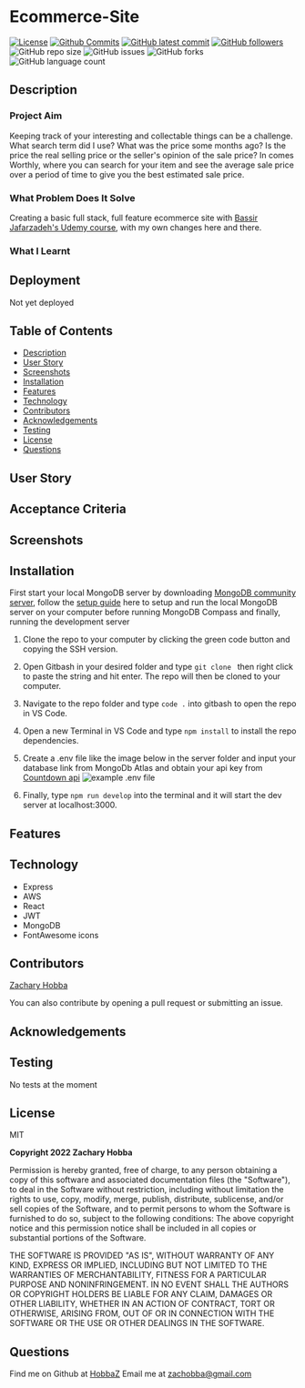 # Ecommerce-Site

[![License](https://img.shields.io/badge/License-MIT-blue.svg)](https://choosealicense.com/licenses/mit/)
[![Github Commits](https://img.shields.io/github/commit-activity/w/HobbaZ/Worthly)](https://github.com/HobbaZ/Worthly/commits)
[![GitHub latest commit](https://img.shields.io/github/last-commit/HobbaZ/Worthly)](https://github.com/HobbaZ/Worthly/branches)
[![GitHub followers](https://img.shields.io/github/followers/HobbaZ.svg)]()
![GitHub repo size](https://img.shields.io/github/repo-size/HobbaZ/Worthly)
![[GitHub issues](https://img.shields.io/github/issues/HobbaZ/Worthly)](https://img.shields.io/github/issues/HobbaZ/Worthly)
![GitHub forks](https://img.shields.io/github/forks/HobbaZ/Worthly)
![GitHub language count](https://img.shields.io/github/languages/count/HobbaZ/Worthly)

## Description

### Project Aim

Keeping track of your interesting and collectable things can be a challenge. What search term did I use? What was the price some months ago? Is the price the real selling price or the seller's opinion of the sale price? In comes Worthly, where you can search for your item and see the average sale price over a period of time to give you the best estimated sale price.

### What Problem Does It Solve

Creating a basic full stack, full feature ecommerce site with [Bassir Jafarzadeh's Udemy course](https://www.udemy.com/course/build-ecommerce-website-like-amazon-react-node-mongodb/), with my own changes here and there.

### What I Learnt

## Deployment

Not yet deployed

## Table of Contents

- [Description](#description)
- [User Story](#user-story)
- [Screenshots](#screenshots)
- [Installation](#installation)
- [Features](#features)
- [Technology](#technology)
- [Contributors](#contributors)
- [Acknowledgements](#acknowledgements)
- [Testing](#testing)
- [License](#license)
- [Questions](#questions)

## User Story

## Acceptance Criteria

## Screenshots

## Installation

First start your local MongoDB server by downloading [MongoDB community server](https://www.mongodb.com/try/download/community), follow the [setup guide](https://www.prisma.io/dataguide/mongodb/setting-up-a-local-mongodb-database) here to setup and run the local MongoDB server on your computer before running MongoDB Compass and finally, running the development server

1. Clone the repo to your computer by clicking the green code button and copying the SSH version.

2. Open Gitbash in your desired folder and type `git clone ` then right click to paste the string and hit enter. The repo will then be cloned to your computer.

3. Navigate to the repo folder and type `code .` into gitbash to open the repo in VS Code.

4. Open a new Terminal in VS Code and type `npm install` to install the repo dependencies.

5. Create a .env file like the image below in the server folder and input your database link from MongoDb Atlas and obtain your api key from [Countdown api](https://www.countdownapi.com/)
   ![example .env file](client/src/assets/images/envexample.PNG)

6. Finally, type `npm run develop` into the terminal and it will start the dev server at localhost:3000.

## Features

## Technology

- Express
- AWS
- React
- JWT
- MongoDB
- FontAwesome icons

## Contributors

[Zachary Hobba](https://github.com/HobbaZ)

You can also contribute by opening a pull request or submitting an issue.

## Acknowledgements

## Testing

No tests at the moment

## License

MIT

**Copyright 2022 Zachary Hobba**

Permission is hereby granted, free of charge, to any person obtaining a copy of this software and associated documentation files (the "Software"), to deal in the Software without restriction, including without limitation the rights to use, copy, modify, merge, publish, distribute, sublicense, and/or sell copies of the Software, and to permit persons to whom the Software is furnished to do so, subject to the following conditions:
The above copyright notice and this permission notice shall be included in all copies or substantial portions of the Software.

THE SOFTWARE IS PROVIDED "AS IS", WITHOUT WARRANTY OF ANY KIND, EXPRESS OR IMPLIED, INCLUDING BUT NOT LIMITED TO THE WARRANTIES OF MERCHANTABILITY, FITNESS FOR A PARTICULAR PURPOSE AND NONINFRINGEMENT. IN NO EVENT SHALL THE AUTHORS OR COPYRIGHT HOLDERS BE LIABLE FOR ANY CLAIM, DAMAGES OR OTHER LIABILITY, WHETHER IN AN ACTION OF CONTRACT, TORT OR OTHERWISE, ARISING FROM, OUT OF OR IN CONNECTION WITH THE SOFTWARE OR THE USE OR OTHER DEALINGS IN THE SOFTWARE.

## Questions

Find me on Github at [HobbaZ](https://github.com/HobbaZ)
Email me at [zachobba@gmail.com](zachobba@gmail.com)
